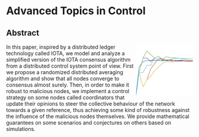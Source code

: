 # Advanced Topics in Control
## Abstract
<img align="right" height="140" src="https://github.com/andreadacol98/Advanced_topics_in_Control/blob/main/Images/opinion_evolution.png"></img>
In this paper, inspired by a distributed ledger technology called IOTA, we model and analyze a simplified version of the IOTA consensus algorithm from a distributed control system point of view. First we propose a randomized distributed averaging algorithm and show that all nodes converge to consensus almost surely. Then, in order to make it robust to malicious nodes, we implement a control strategy on some nodes called coordinators that update their opinions to steer the collective behaviour of the network towards a given reference, thus achieving some kind of robustness against the influence of the malicious nodes themselves. We provide mathematical guarantees on some scenarios and conjectures on others based on simulations.
